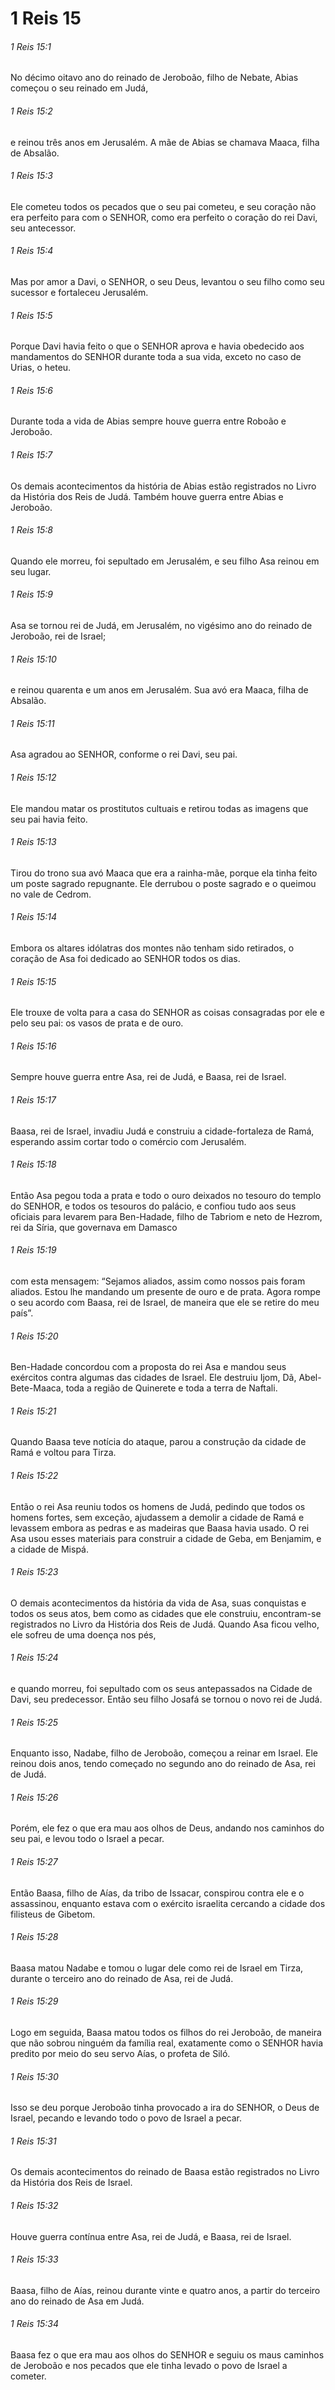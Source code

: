 # 1 Reis 15

###### 1 Reis 15:1

No décimo oitavo ano do reinado de Jeroboão, filho de Nebate, Abias começou o seu reinado em Judá,

###### 1 Reis 15:2

e reinou três anos em Jerusalém. A mãe de Abias se chamava Maaca, filha de Absalão.

###### 1 Reis 15:3

Ele cometeu todos os pecados que o seu pai cometeu, e seu coração não era perfeito para com o SENHOR, como era perfeito o coração do rei Davi, seu antecessor.

###### 1 Reis 15:4

Mas por amor a Davi, o SENHOR, o seu Deus, levantou o seu filho como seu sucessor e fortaleceu Jerusalém.

###### 1 Reis 15:5

Porque Davi havia feito o que o SENHOR aprova e havia obedecido aos mandamentos do SENHOR durante toda a sua vida, exceto no caso de Urias, o heteu.

###### 1 Reis 15:6

Durante toda a vida de Abias sempre houve guerra entre Roboão e Jeroboão.

###### 1 Reis 15:7

Os demais acontecimentos da história de Abias estão registrados no Livro da História dos Reis de Judá. Também houve guerra entre Abias e Jeroboão.

###### 1 Reis 15:8

Quando ele morreu, foi sepultado em Jerusalém, e seu filho Asa reinou em seu lugar.

###### 1 Reis 15:9

Asa se tornou rei de Judá, em Jerusalém, no vigésimo ano do reinado de Jeroboão, rei de Israel;

###### 1 Reis 15:10

e reinou quarenta e um anos em Jerusalém. Sua avó era Maaca, filha de Absalão.

###### 1 Reis 15:11

Asa agradou ao SENHOR, conforme o rei Davi, seu pai.

###### 1 Reis 15:12

Ele mandou matar os prostitutos cultuais e retirou todas as imagens que seu pai havia feito.

###### 1 Reis 15:13

Tirou do trono sua avó Maaca que era a rainha-mãe, porque ela tinha feito um poste sagrado repugnante. Ele derrubou o poste sagrado e o queimou no vale de Cedrom.

###### 1 Reis 15:14

Embora os altares idólatras dos montes não tenham sido retirados, o coração de Asa foi dedicado ao SENHOR todos os dias.

###### 1 Reis 15:15

Ele trouxe de volta para a casa do SENHOR as coisas consagradas por ele e pelo seu pai: os vasos de prata e de ouro.

###### 1 Reis 15:16

Sempre houve guerra entre Asa, rei de Judá, e Baasa, rei de Israel.

###### 1 Reis 15:17

Baasa, rei de Israel, invadiu Judá e construiu a cidade-fortaleza de Ramá, esperando assim cortar todo o comércio com Jerusalém.

###### 1 Reis 15:18

Então Asa pegou toda a prata e todo o ouro deixados no tesouro do templo do SENHOR, e todos os tesouros do palácio, e confiou tudo aos seus oficiais para levarem para Ben-Hadade, filho de Tabriom e neto de Hezrom, rei da Síria, que governava em Damasco

###### 1 Reis 15:19

com esta mensagem: “Sejamos aliados, assim como nossos pais foram aliados. Estou lhe mandando um presente de ouro e de prata. Agora rompe o seu acordo com Baasa, rei de Israel, de maneira que ele se retire do meu país”.

###### 1 Reis 15:20

Ben-Hadade concordou com a proposta do rei Asa e mandou seus exércitos contra algumas das cidades de Israel. Ele destruiu Ijom, Dã, Abel-Bete-Maaca, toda a região de Quinerete e toda a terra de Naftali.

###### 1 Reis 15:21

Quando Baasa teve notícia do ataque, parou a construção da cidade de Ramá e voltou para Tirza.

###### 1 Reis 15:22

Então o rei Asa reuniu todos os homens de Judá, pedindo que todos os homens fortes, sem exceção, ajudassem a demolir a cidade de Ramá e levassem embora as pedras e as madeiras que Baasa havia usado. O rei Asa usou esses materiais para construir a cidade de Geba, em Benjamim, e a cidade de Mispá.

###### 1 Reis 15:23

O demais acontecimentos da história da vida de Asa, suas conquistas e todos os seus atos, bem como as cidades que ele construiu, encontram-se registrados no Livro da História dos Reis de Judá. Quando Asa ficou velho, ele sofreu de uma doença nos pés,

###### 1 Reis 15:24

e quando morreu, foi sepultado com os seus antepassados na Cidade de Davi, seu predecessor. Então seu filho Josafá se tornou o novo rei de Judá.

###### 1 Reis 15:25

Enquanto isso, Nadabe, filho de Jeroboão, começou a reinar em Israel. Ele reinou dois anos, tendo começado no segundo ano do reinado de Asa, rei de Judá.

###### 1 Reis 15:26

Porém, ele fez o que era mau aos olhos de Deus, andando nos caminhos do seu pai, e levou todo o Israel a pecar.

###### 1 Reis 15:27

Então Baasa, filho de Aías, da tribo de Issacar, conspirou contra ele e o assassinou, enquanto estava com o exército israelita cercando a cidade dos filisteus de Gibetom.

###### 1 Reis 15:28

Baasa matou Nadabe e tomou o lugar dele como rei de Israel em Tirza, durante o terceiro ano do reinado de Asa, rei de Judá.

###### 1 Reis 15:29

Logo em seguida, Baasa matou todos os filhos do rei Jeroboão, de maneira que não sobrou ninguém da família real, exatamente como o SENHOR havia predito por meio do seu servo Aías, o profeta de Siló.

###### 1 Reis 15:30

Isso se deu porque Jeroboão tinha provocado a ira do SENHOR, o Deus de Israel, pecando e levando todo o povo de Israel a pecar.

###### 1 Reis 15:31

Os demais acontecimentos do reinado de Baasa estão registrados no Livro da História dos Reis de Israel.

###### 1 Reis 15:32

Houve guerra contínua entre Asa, rei de Judá, e Baasa, rei de Israel.

###### 1 Reis 15:33

Baasa, filho de Aías, reinou durante vinte e quatro anos, a partir do terceiro ano do reinado de Asa em Judá.

###### 1 Reis 15:34

Baasa fez o que era mau aos olhos do SENHOR e seguiu os maus caminhos de Jeroboão e nos pecados que ele tinha levado o povo de Israel a cometer.

